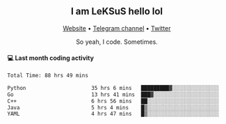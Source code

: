 <h2 align="center">I am LeKSuS hello lol</h2>
<div align="center">
  <a href="https://leksus.net">Website</a> •
  <a href="https://t.me/leksus_was_here">Telegram channel</a> •
  <a href="https://twitter.com/___LeKSuS___">Twitter</a>
</div>
<p align="center">So yeah, I code. Sometimes.</p>

#### :computer: Last month coding activity
<!--START_SECTION:waka-->

```txt
Total Time: 88 hrs 49 mins

Python                     35 hrs 6 mins   █████████▓░░░░░░░░░░░░░░░   38.78 %
Go                         13 hrs 41 mins  ███▓░░░░░░░░░░░░░░░░░░░░░   15.13 %
C++                        6 hrs 56 mins   ██░░░░░░░░░░░░░░░░░░░░░░░   07.66 %
Java                       5 hrs 4 mins    █▒░░░░░░░░░░░░░░░░░░░░░░░   05.61 %
YAML                       4 hrs 47 mins   █▒░░░░░░░░░░░░░░░░░░░░░░░   05.30 %
```

<!--END_SECTION:waka-->

<!-- flag{4_l0t_0f_1nter35t1ng_th1ng5_4r3_1n_publ1c_d0m41n} -->
